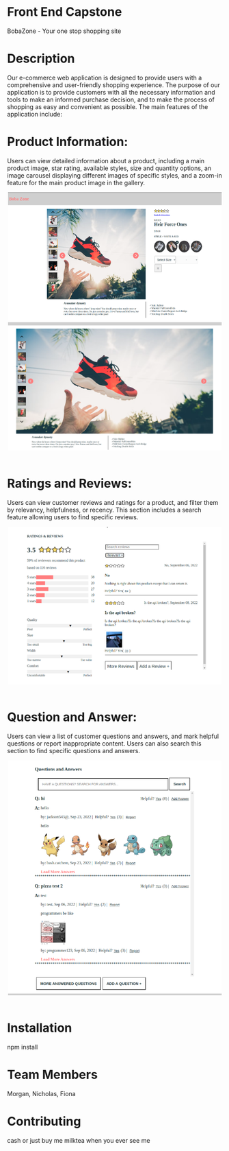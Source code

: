 # Front End Capstone
BobaZone - Your one stop shopping site

# Description
Our e-commerce web application is designed to provide users with a comprehensive and user-friendly shopping experience. The purpose of our application is to provide customers with all the necessary information and tools to make an informed purchase decision, and to make the process of shopping as easy and convenient as possible. The main features of the application include:

# Product Information:
Users can view detailed information about a product, including a main product image, star rating, available styles, size and quantity options, an image carousel displaying different images of specific styles, and a zoom-in feature for the main product image in the gallery.

<div align="center">
  <img width="500" height="300" src="Atelier_Product_Info.png">
  <img width="500" height="300" src="Atelier_Product_Info_Zoom.png">
</div>
<br/>

# Ratings and Reviews: 
Users can view customer reviews and ratings for a product, and filter them by relevancy, helpfulness, or recency. This section includes a search feature allowing users to find specific reviews.

<div align="center">
  <img width="500" src="Ratings_Reviews.png">
</div>
<br/>

# Question and Answer: 
Users can view a list of customer questions and answers, and mark helpful questions or report inappropriate content. Users can also search this section to find specific questions and answers.

<div align="center">
  <img width="500" src="Question_Answers.png">
</div>
<br/>



# Installation
npm install

# Team Members
Morgan, Nicholas, Fiona

# Contributing
cash or just buy me milktea when you ever see me

